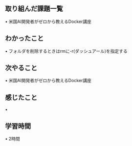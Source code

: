 ## 取り組んだ課題一覧
• 米国AI開発者がゼロから教えるDocker講座


## わかったこと
• フォルダを削除するときはrmに-r(ダッシュアール)を指定する

## 次やること
•  米国AI開発者がゼロから教えるDocker講座

## 感じたこと
•

## 学習時間
•  2時間